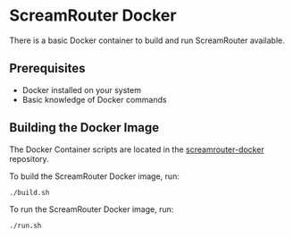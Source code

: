 # ScreamRouter Docker

There is a basic Docker container to build and run ScreamRouter available.

## Prerequisites

- Docker installed on your system
- Basic knowledge of Docker commands

## Building the Docker Image

The Docker Container scripts are located in the [screamrouter-docker](https://github.com/netham45/screamrouter-docker/) repository.

To build the ScreamRouter Docker image, run:

```bash
./build.sh
```

To run the ScreamRouter Docker image, run:

```bash
./run.sh
```
